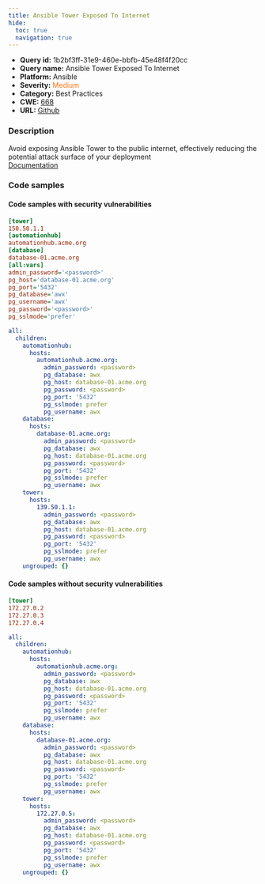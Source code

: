 ```yaml
---
title: Ansible Tower Exposed To Internet
hide:
  toc: true
  navigation: true
---
```


<style>
  .highlight .hll {
    background-color: #ff171742;
  }
  .md-content {
    max-width: 1100px;
    margin: 0 auto;
  }
</style>

-   **Query id:** 1b2bf3ff-31e9-460e-bbfb-45e48f4f20cc
-   **Query name:** Ansible Tower Exposed To Internet
-   **Platform:** Ansible
-   **Severity:** <span style="color:#ff7213">Medium</span>
-   **Category:** Best Practices
-   **CWE:** <a href="https://cwe.mitre.org/data/definitions/668.html" onclick="newWindowOpenerSafe(event, 'https://cwe.mitre.org/data/definitions/668.html')">668</a>
-   **URL:** [Github](https://github.com/Checkmarx/kics/tree/master/assets/queries/ansible/hosts/ansible_tower_exposed_to_internet)

### Description
Avoid exposing Ansible Tower to the public internet, effectively reducing the potential attack surface of your deployment<br>
[Documentation](https://docs.ansible.com/ansible-tower/latest/html/administration/security_best_practices.html#understand-the-architecture-of-ansible-and-tower)

### Code samples
#### Code samples with security vulnerabilities
```ini title="Positive test num. 1 - ini file" hl_lines="1"
[tower]
150.50.1.1
[automationhub]
automationhub.acme.org
[database]
database-01.acme.org
[all:vars]
admin_password='<password>'
pg_host='database-01.acme.org'
pg_port='5432'
pg_database='awx'
pg_username='awx'
pg_password='<password>'
pg_sslmode='prefer'
```
```yaml title="Positive test num. 2 - yaml file" hl_lines="24"
all:
  children:
    automationhub:
      hosts:
        automationhub.acme.org:
          admin_password: <password>
          pg_database: awx
          pg_host: database-01.acme.org
          pg_password: <password>
          pg_port: '5432'
          pg_sslmode: prefer
          pg_username: awx
    database:
      hosts:
        database-01.acme.org:
          admin_password: <password>
          pg_database: awx
          pg_host: database-01.acme.org
          pg_password: <password>
          pg_port: '5432'
          pg_sslmode: prefer
          pg_username: awx
    tower:
      hosts:
        139.50.1.1:
          admin_password: <password>
          pg_database: awx
          pg_host: database-01.acme.org
          pg_password: <password>
          pg_port: '5432'
          pg_sslmode: prefer
          pg_username: awx
    ungrouped: {}

```


#### Code samples without security vulnerabilities
```ini title="Negative test num. 1 - ini file"
[tower]
172.27.0.2
172.27.0.3
172.27.0.4
```
```yaml title="Negative test num. 2 - yaml file"
all:
  children:
    automationhub:
      hosts:
        automationhub.acme.org:
          admin_password: <password>
          pg_database: awx
          pg_host: database-01.acme.org
          pg_password: <password>
          pg_port: '5432'
          pg_sslmode: prefer
          pg_username: awx
    database:
      hosts:
        database-01.acme.org:
          admin_password: <password>
          pg_database: awx
          pg_host: database-01.acme.org
          pg_password: <password>
          pg_port: '5432'
          pg_sslmode: prefer
          pg_username: awx
    tower:
      hosts:
        172.27.0.5:
          admin_password: <password>
          pg_database: awx
          pg_host: database-01.acme.org
          pg_password: <password>
          pg_port: '5432'
          pg_sslmode: prefer
          pg_username: awx
    ungrouped: {}

```
